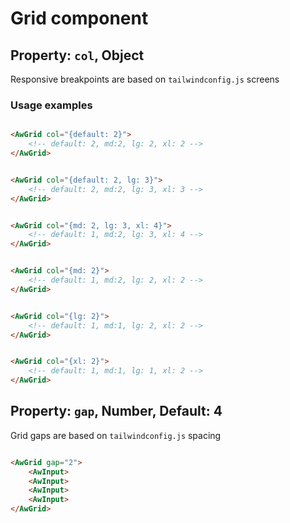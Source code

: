 # Grid component

## Property: `col`, Object

Responsive breakpoints are based on `tailwindconfig.js` screens

### Usage examples

```html

<AwGrid col="{default: 2}">
    <!-- default: 2, md:2, lg: 2, xl: 2 -->
</AwGrid>


<AwGrid col="{default: 2, lg: 3}">
    <!-- default: 2, md:2, lg: 3, xl: 3 -->
</AwGrid>


<AwGrid col="{md: 2, lg: 3, xl: 4}">
    <!-- default: 1, md:2, lg: 3, xl: 4 -->
</AwGrid>


<AwGrid col="{md: 2}">
    <!-- default: 1, md:2, lg: 2, xl: 2 -->
</AwGrid>


<AwGrid col="{lg: 2}">
    <!-- default: 1, md:1, lg: 2, xl: 2 -->
</AwGrid>


<AwGrid col="{xl: 2}">
    <!-- default: 1, md:1, lg: 1, xl: 2 -->
</AwGrid>

```


## Property: `gap`, Number, Default: 4

Grid gaps are based on `tailwindconfig.js` spacing

```html

<AwGrid gap="2">
    <AwInput>
    <AwInput>
    <AwInput>
    <AwInput>
</AwGrid>

```
